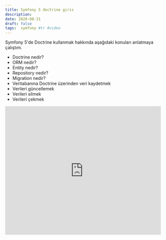 ```yaml
---
title: Symfony 5 doctrine giris
description:
date: 2020-08-31 
draft: false
tags:  symfony #tr #video
---
```



Symfony 5'de Doctrine kullanmak hakkında aşağıdaki konuları anlatmaya çalıştım.

- Doctrine nedir?
- ORM nedir?
- Entity nedir? 
- Repository nedir?
- Migration nedir? 
- Veritabanına Doctrine üzerinden veri kaydetmek
- Verileri güncellemek
- Verileri silmek
- Verileri çekmek

<iframe style="width: 100%" height="415" src="https://www.youtube.com/embed/8JL8N-1KEEo" frameborder="0" allow="accelerometer; autoplay; encrypted-media; gyroscope; picture-in-picture" allowfullscreen></iframe>

